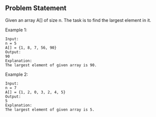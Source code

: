 ## Problem Statement

Given an array A[] of size n. The task is to find the largest element in it.
 

Example 1:

```
Input:
n = 5
A[] = {1, 8, 7, 56, 90}
Output:
90
Explanation:
The largest element of given array is 90.
```

Example 2:
```
Input:
n = 7
A[] = {1, 2, 0, 3, 2, 4, 5}
Output:
5
Explanation:
The largest element of given array is 5.
```

